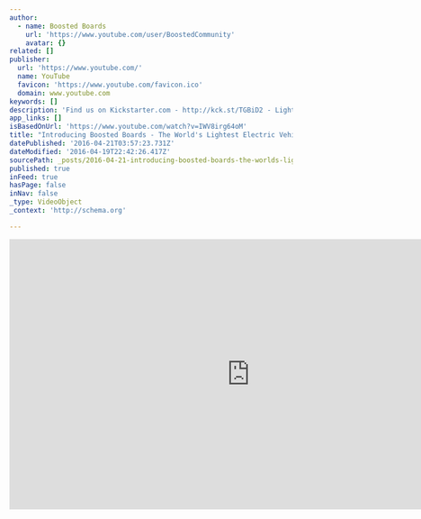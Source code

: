 ```yaml
---
author:
  - name: Boosted Boards
    url: 'https://www.youtube.com/user/BoostedCommunity'
    avatar: {}
related: []
publisher:
  url: 'https://www.youtube.com/'
  name: YouTube
  favicon: 'https://www.youtube.com/favicon.ico'
  domain: www.youtube.com
keywords: []
description: 'Find us on Kickstarter.com - http://kck.st/TGBiD2 - Light enough to carry anywhere, fast enough to go everywhere. A revolutionary combination of portability and power. Thanks to our friends at Alchemy Creative, http://alchemycreative.tv/, who made the video for us.'
app_links: []
isBasedOnUrl: 'https://www.youtube.com/watch?v=IWV8irg64oM'
title: "Introducing Boosted Boards - The World's Lightest Electric Vehicle"
datePublished: '2016-04-21T03:57:23.731Z'
dateModified: '2016-04-19T22:42:26.417Z'
sourcePath: _posts/2016-04-21-introducing-boosted-boards-the-worlds-lightest-electric-v.md
published: true
inFeed: true
hasPage: false
inNav: false
_type: VideoObject
_context: 'http://schema.org'

---
```

<iframe src="https://cdn.embedly.com/widgets/media.html?src=https%3A%2F%2Fwww.youtube.com%2Fembed%2FIWV8irg64oM%3Ffeature%3Doembed&amp;url=https%3A%2F%2Fwww.youtube.com%2Fwatch%3Fv%3DIWV8irg64oM&amp;image=https%3A%2F%2Fi.ytimg.com%2Fvi%2FIWV8irg64oM%2Fhqdefault.jpg&amp;key=b7d04c9b404c499eba89ee7072e1c4f7&amp;type=text%2Fhtml&amp;schema=youtube" width="854" height="480" scrolling="no" frameborder="0" allowfullscreen="" style=""></iframe>